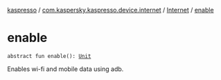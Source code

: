 [kaspresso](../../index.md) / [com.kaspersky.kaspresso.device.internet](../index.md) / [Internet](index.md) / [enable](./enable.md)

# enable

`abstract fun enable(): `[`Unit`](https://kotlinlang.org/api/latest/jvm/stdlib/kotlin/-unit/index.html)

Enables wi-fi and mobile data using adb.

